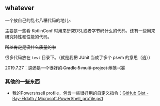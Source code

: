 ## whatever

一个放自己的乱七八糟代码的地儿~

主要是一些看 KotlinConf 时用来研究DSL或者字节码什么的代码，还有一些用来研究特性和性能的代码。

~~所以肯定是没什么质量的啦~~

很多代码放在 `test` 目录下。（就是我把 JUnit 当成了多个 psvm 的意思（逃））

2019.7.27：~~这还是一个很好的 Gradle 5 multi-project 示范（雾~~

### 其他的一些东西

- 我的Powershsell profile，包含一些很好用的自定义指令：[GitHub Gist - Ray-Eldath / Microsoft.PowerShell_profile.ps1](https://gist.github.com/Ray-Eldath/961824f60e4f7c55f9331f866fefafa8)